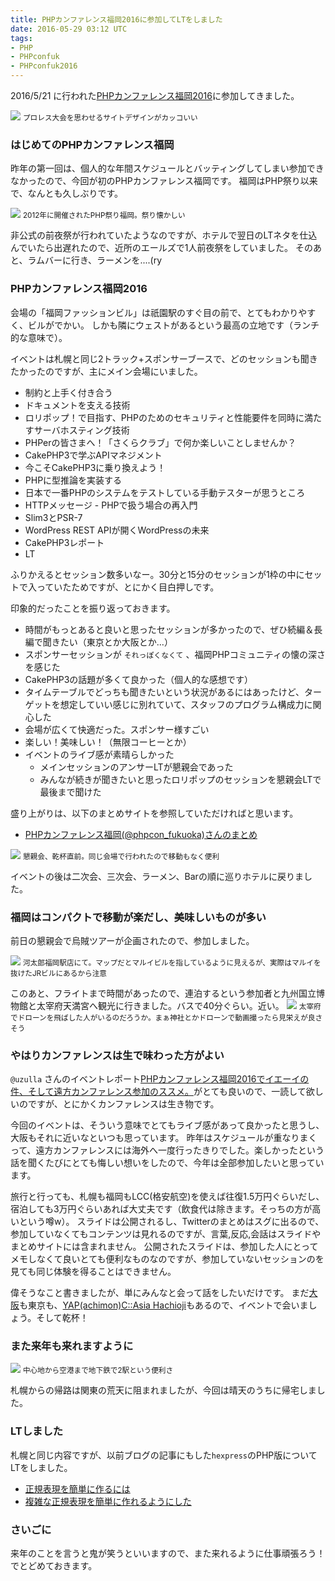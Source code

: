 ```yaml
---
title: PHPカンファレンス福岡2016に参加してLTをしました
date: 2016-05-29 03:12 UTC
tags:
- PHP
- PHPconfuk
- PHPconfuk2016
---
```


2016/5/21 に行われた[PHPカンファレンス福岡2016](http://phpcon.fukuoka.jp)に参加してきました。

![](/images/blog/phpconfuk2016.png)
<small>プロレス大会を思わせるサイトデザインがカッコいい</small>

### はじめてのPHPカンファレンス福岡

昨年の第一回は、個人的な年間スケジュールとバッティングしてしまい参加できなかったので、今回が初のPHPカンファレンス福岡です。
福岡はPHP祭り以来で、なんとも久しぶりです。

![](/images/blog/phpmatsuri2012.png)
<small>2012年に開催されたPHP祭り福岡。祭り懐かしい</small>

非公式の前夜祭が行われていたようなのですが、ホテルで翌日のLTネタを仕込んでいたら出遅れたので、近所のエールズで1人前夜祭をしていました。
そのあと、ラムバーに行き、ラーメンを....(ry

### PHPカンファレンス福岡2016

会場の「福岡ファッションビル」は祇園駅のすぐ目の前で、とてもわかりやすく、ビルがでかい。
しかも隣にウェストがあるという最高の立地です（ランチ的な意味で）。

イベントは札幌と同じ2トラック+スポンサーブースで、どのセッションも聞きたかったのですが、主にメイン会場にいました。

- 制約と上手く付き合う
- ドキュメントを支える技術
- ロリポップ！で目指す、PHPのためのセキュリティと性能要件を同時に満たすサーバホスティング技術
- PHPerの皆さまへ！「さくらクラブ」で何か楽しいことしませんか？
- CakePHP3で学ぶAPIマネジメント
- 今こそCakePHP3に乗り換えよう！
- PHPに型推論を実装する
- 日本で一番PHPのシステムをテストしている手動テスターが思うところ
- HTTPメッセージ - PHPで扱う場合の再入門
- Slim3とPSR-7
- WordPress REST APIが開くWordPressの未来
- CakePHP3レポート
- LT

ふりかえるとセッション数多いなー。30分と15分のセッションが1枠の中にセットで入っていたためですが、とにかく目白押しです。

印象的だったことを振り返っておきます。

- 時間がもっとあると良いと思ったセッションが多かったので、ぜひ続編＆長編で聞きたい（東京とか大阪とか...）
- スポンサーセッションが `それっぽくなくて` 、福岡PHPコミュニティの懐の深さを感じた
- CakePHP3の話題が多くて良かった（個人的な感想です）
- タイムテーブルでどっちも聞きたいという状況があるにはあったけど、ターゲットを想定していい感じに別れていて、スタッフのプログラム構成力に関心した
- 会場が広くて快適だった。スポンサー様すごい
- 楽しい！美味しい！（無限コーヒーとか）
- イベントのライブ感が素晴らしかった
    - メインセッションのアンサーLTが懇親会であった
    - みんなが続きが聞きたいと思ったロリポップのセッションを懇親会LTで最後まで聞けた

盛り上がりは、以下のまとめサイトを参照していただければと思います。

- [PHPカンファレンス福岡(@phpcon_fukuoka)さんのまとめ](http://togetter.com/id/phpcon_fukuoka)

![](/images/blog/phpconfuk2016_1.jpg)
<small>懇親会、乾杯直前。同じ会場で行われたので移動もなく便利</small>

イベントの後は二次会、三次会、ラーメン、Barの順に巡りホテルに戻りました。

### 福岡はコンパクトで移動が楽だし、美味しいものが多い

前日の懇親会で烏賊ツアーが企画されたので、参加しました。

![](/images/blog/phpconfuk2016_2.jpg)
<small>河太郎福岡駅店にて。マップだとマルイビルを指しているように見えるが、実際はマルイを抜けたJRビルにあるから注意</small>

このあと、フライトまで時間があったので、連泊するという参加者と九州国立博物館と太宰府天満宮へ観光に行きました。バスで40分ぐらい。近い。
![](/images/blog/phpconfuk2016_3.jpg)
<small>太宰府でドローンを飛ばした人がいるのだろうか。まぁ神社とかドローンで動画撮ったら見栄えが良さそう</small>

### やはりカンファレンスは生で味わった方がよい

`@uzulla` さんのイベントレポート[PHPカンファレンス福岡2016でイエーイの件、そして遠方カンファレンス参加のススメ。](http://uzulla.hateblo.jp/entry/2016/05/27/221720)がとても良いので、一読して欲しいのですが、とにかくカンファレンスは生き物です。

今回のイベントは、そういう意味でとてもライブ感があって良かったと思うし、大阪もそれに近いなといつも思っています。
昨年はスケジュールが重なりまくって、遠方カンファレンスには海外へ一度行ったきりでした。楽しかったという話を聞くたびにとても悔しい想いをしたので、今年は全部参加したいと思っています。

旅行と行っても、札幌も福岡もLCC(格安航空)を使えば往復1.5万円ぐらいだし、宿泊しても3万円ぐらいあれば大丈夫です（飲食代は除きます。そっちの方が高いという噂w）。
スライドは公開されるし、Twitterのまとめはスグに出るので、参加していなくてもコンテンツは見れるのですが、言葉,反応,会話はスライドやまとめサイトには含まれません。
公開されたスライドは、参加した人にとってメモしなくて良いとても便利なものなのですが、参加していないセッションのを見ても同じ体験を得ることはできません。

偉そうなこと書きましたが、単にみんなと会って話をしたいだけです。
まだ[大阪](http://conference.kphpug.jp/2016/)も東京も、[YAP(achimon)C::Asia Hachioji](http://yapcasia8oji-2016mid.hachiojipm.org/)もあるので、イベントで会いましょう。そして乾杯！

### また来年も来れますように

![](/images/blog/phpconfuk2016_4.jpg)
<small>中心地から空港まで地下鉄で2駅という便利さ</small>

札幌からの帰路は関東の荒天に阻まれましたが、今回は晴天のうちに帰宅しました。

### LTしました

札幌と同じ内容ですが、以前ブログの記事にもした`hexpress`のPHP版についてLTをしました。

- [正規表現を簡単に作るには](/2015/09/13/verbal-expression-php.html)
- [複雑な正規表現を簡単に作れるようにした](/2015/09/21/hexpress-ported-from-ruby-world.html)

<script async class="speakerdeck-embed" data-id="70537f2f7310431cbb24a568ea7d1170" data-ratio="1.33333333333333" src="//speakerdeck.com/assets/embed.js"></script>

### さいごに

来年のことを言うと鬼が笑うといいますので、また来れるように仕事頑張ろう！でとどめておきます。
